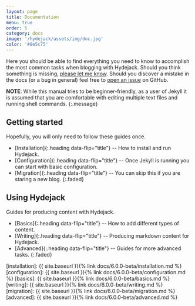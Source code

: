 ```yaml
---
layout: page
title: Documentation
menu: true
order: 5
category: docs
image: '/hydejack/assets/img/doc.jpg'
color: '#8e5c75'
---
```


Here you should be able to find everything you need to know to accomplish the most common tasks when blogging with Hydejack.
Should you think something is missing, [please let me know](https://github.com/qwtel/hydejack/issues).
Should you discover a mistake in the docs (or a bug in general) feel free to [open an issue](https://github.com/qwtel/hydejack/issues) on GitHub.

**NOTE**: While this manual tries to be beginner-friendly, as a user of Jekyll it is assumed that you are comfortable with editing multiple text files and running shell commands.
{:.message}

## Getting started
Hopefully, you will only need to follow these guides once.

* [Installation]{:.heading data-flip="title"} -- How to install and run Hydejack.
* [Configuration]{:.heading data-flip="title"} -- Once Jekyll is running you can start with basic configuration.
* [Migration]{:.heading data-flip="title"} -- You can skip this if you are staring a new blog.
{:.faded}

## Using Hydejack
Guides for producing content with Hydejack.

* [Basics]{:.heading data-flip="title"} -- How to add different types of content.
* [Writing]{:.heading data-flip="title"} -- Producing markdown content for Hydejack.
* [Advanced]{:.heading data-flip="title"} -- Guides for more advanced tasks.
{:.faded}

[installation]: {{ site.baseurl }}{% link docs/6.0.0-beta/installation.md %}
[configuration]: {{ site.baseurl }}{% link docs/6.0.0-beta/configuration.md %}
[basics]: {{ site.baseurl }}{% link docs/6.0.0-beta/basics.md %}
[writing]: {{ site.baseurl }}{% link docs/6.0.0-beta/writing.md %}
[migration]: {{ site.baseurl }}{% link docs/6.0.0-beta/migration.md %}
[advanced]: {{ site.baseurl }}{% link docs/6.0.0-beta/advanced.md %}
